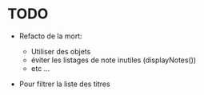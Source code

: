 # TODO

- Refacto de la mort:
    - Utiliser des objets
    - éviter les listages de note inutiles (displayNotes())
    - etc ...
    
- Pour filtrer la liste des titres